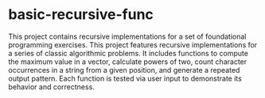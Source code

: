 # basic-recursive-func
This project contains recursive implementations for a set of foundational programming exercises. This project features recursive implementations for a series of classic algorithmic problems. It includes functions to compute the maximum value in a vector, calculate powers of two, count character occurrences in a string from a given position, and generate a repeated output pattern. Each function is tested via user input to demonstrate its behavior and correctness.


